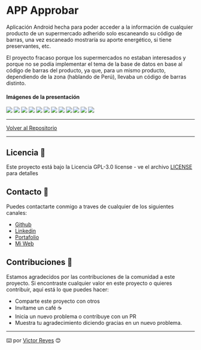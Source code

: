 # APP Approbar
Aplicación Android hecha para poder acceder a la información de cualquier producto de un supermercado adherido solo escaneando su código de barras, una vez escaneado mostraría su aporte energético, si tiene preservantes, etc.

El proyecto fracaso porque los supermercados no estaban interesados y porque no se podía implementar el tema de la base de datos en base al código de barras del producto, ya que, para un mismo producto, dependiendo de la zona (hablando de Perú), llevaba un código de barras distinto.

#### Imágenes de la presentación
<img src='https://raw.githubusercontent.com/tenshi98/Trabajo_Imagenes/main/APP%20Approbar/src/img_12.jpg' />
<img src='https://raw.githubusercontent.com/tenshi98/Trabajo_Imagenes/main/APP%20Approbar/src/img_1.jpg' />
<img src='https://raw.githubusercontent.com/tenshi98/Trabajo_Imagenes/main/APP%20Approbar/src/img_2.jpg' />
<img src='https://raw.githubusercontent.com/tenshi98/Trabajo_Imagenes/main/APP%20Approbar/src/img_3.jpg' />
<img src='https://raw.githubusercontent.com/tenshi98/Trabajo_Imagenes/main/APP%20Approbar/src/img_4.jpg' />
<img src='https://raw.githubusercontent.com/tenshi98/Trabajo_Imagenes/main/APP%20Approbar/src/img_5.jpg' />
<img src='https://raw.githubusercontent.com/tenshi98/Trabajo_Imagenes/main/APP%20Approbar/src/img_6.jpg' />
<img src='https://raw.githubusercontent.com/tenshi98/Trabajo_Imagenes/main/APP%20Approbar/src/img_7.jpg' />
<img src='https://raw.githubusercontent.com/tenshi98/Trabajo_Imagenes/main/APP%20Approbar/src/img_8.jpg' />
<img src='https://raw.githubusercontent.com/tenshi98/Trabajo_Imagenes/main/APP%20Approbar/src/img_9.jpg' />
<img src='https://raw.githubusercontent.com/tenshi98/Trabajo_Imagenes/main/APP%20Approbar/src/img_10.jpg' />
<img src='https://raw.githubusercontent.com/tenshi98/Trabajo_Imagenes/main/APP%20Approbar/src/img_11.jpg' />

---

[Volver al Repositorio](https://github.com/tenshi98/Trabajo_Imagenes/)

---

## Licencia 📄
Este proyecto está bajo la Licencia GPL-3.0 license - ve el archivo [LICENSE](LICENSE) para detalles

## Contacto 📖
Puedes contactarte conmigo a traves de cualquier de los siguientes canales:
- [Github](https://github.com/tenshi98)
- [Linkedin](https://www.linkedin.com/in/victor-reyes-galvez/)
- [Portafolio](https://tenshi98.github.io/portafolio/)
- [Mi Web](https://web.digitalcreations.cl/)

## Contribuciones 🎁
Estamos agradecidos por las contribuciones de la comunidad a este proyecto. Si encontraste cualquier valor en este proyecto o quieres contribuir, aquí está lo que puedes hacer:

- Comparte este proyecto con otros
- Invítame un café ☕
- Inicia un nuevo problema o contribuye con un PR
- Muestra tu agradecimiento diciendo gracias en un nuevo problema.

---

⌨️ por [Victor Reyes](https://github.com/tenshi98) 😊